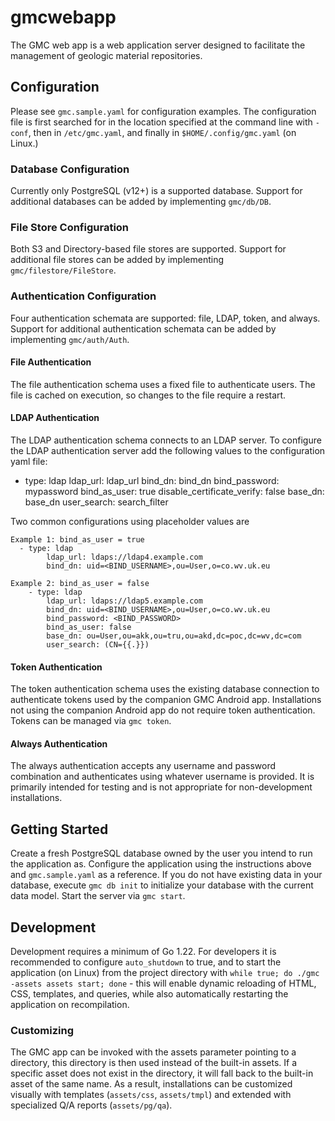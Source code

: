 # gmcwebapp
The GMC web app is a web application server designed to facilitate the
management of geologic material repositories.

## Configuration
Please see `gmc.sample.yaml` for configuration examples. The configuration
file is first searched for in the location specified at the command line
with `-conf`, then in `/etc/gmc.yaml`, and finally in `$HOME/.config/gmc.yaml`
(on Linux.)

### Database Configuration
Currently only PostgreSQL (v12+) is a supported database. Support for
additional databases can be added by implementing `gmc/db/DB`.

### File Store Configuration
Both S3 and Directory-based file stores are supported. Support for additional
file stores can be added by implementing `gmc/filestore/FileStore`.

### Authentication Configuration
Four authentication schemata are supported: file, LDAP, token, and always.
Support for additional authentication schemata can be added by implementing
`gmc/auth/Auth`.

#### File Authentication
The file authentication schema uses a fixed file to authenticate users. The
file is cached on execution, so changes to the file require a restart.

#### LDAP Authentication
The LDAP authentication schema connects to an LDAP server.   To configure the LDAP authentication server add the following values to the configuration yaml file:
  - type: ldap
    ldap_url: ldap_url
    bind_dn: bind_dn
    bind_password: mypassword
    bind_as_user: true
    disable_certificate_verify: false
    base_dn: base_dn
    user_search: search_filter

Two common configurations using placeholder values are

	Example 1: bind_as_user = true
	  - type: ldap
			ldap_url: ldaps://ldap4.example.com
			bind_dn: uid=<BIND_USERNAME>,ou=User,o=co.wv.uk.eu

	Example 2: bind_as_user = false
		- type: ldap
			ldap_url: ldaps://ldap5.example.com
			bind_dn: uid=<BIND_USERNAME>,ou=User,o=co.wv.uk.eu
			bind_password: <BIND_PASSWORD>
			bind_as_user: false
			base_dn: ou=User,ou=akk,ou=tru,ou=akd,dc=poc,dc=wv,dc=com
			user_search: (CN={{.}})

#### Token Authentication
The token authentication schema uses the existing database connection to
authenticate tokens used by the companion GMC Android app. Installations
not using the companion Android app do not require token authentication.
Tokens can be managed via `gmc token`.

#### Always Authentication
The always authentication accepts any username and password combination and
authenticates using whatever username is provided. It is primarily intended
for testing and is not appropriate for non-development installations.

## Getting Started
Create a fresh PostgreSQL database owned by the user you intend to run the
application as. Configure the application using the instructions above and
`gmc.sample.yaml` as a reference. If you do not have existing data in your
database, execute `gmc db init` to initialize your database with the current
data model. Start the server via `gmc start`.

## Development
Development requires a minimum of Go 1.22. For developers it
is recommended to configure `auto_shutdown` to true, and to start the
application (on Linux) from the project directory with
`while true; do ./gmc -assets assets start; done` - this will enable
dynamic reloading of HTML, CSS, templates, and queries, while also
automatically restarting the application on recompilation.

### Customizing
The GMC app can be invoked with the assets parameter pointing to a directory,
this directory is then used instead of the built-in assets. If a specific
asset does not exist in the directory, it will fall back to the built-in
asset of the same name. As a result, installations can be customized
visually with templates (`assets/css`, `assets/tmpl`) and extended with
specialized Q/A reports (`assets/pg/qa`).
